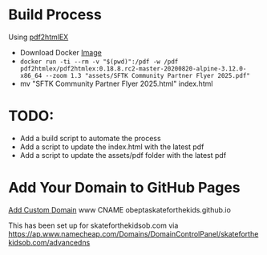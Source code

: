
# Build Process
Using [pdf2htmlEX](https://github.com/pdf2htmlEX/pdf2htmlEX)
- Download Docker [Image](https://hub.docker.com/r/pdf2htmlex/pdf2htmlex/tags)
- ```docker run -ti --rm -v "$(pwd)":/pdf -w /pdf pdf2htmlex/pdf2htmlex:0.18.8.rc2-master-20200820-alpine-3.12.0-x86_64 --zoom 1.3 "assets/SFTK Community Partner Flyer 2025.pdf"```
- mv "SFTK Community Partner Flyer 2025.html" index.html

# TODO:
- Add a build script to automate the process
- Add a script to update the index.html with the latest pdf
- Add a script to update the assets/pdf folder with the latest pdf

# Add Your Domain to GitHub Pages
[Add Custom Domain](https://github.com/obeptaskateforthekids/2025-Skate-for-the-Kids/settings/pages)
www   CNAME   obeptaskateforthekids.github.io

This has been set up for skateforthekidsob.com via https://ap.www.namecheap.com/Domains/DomainControlPanel/skateforthekidsob.com/advancedns
